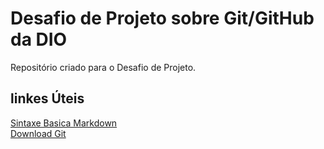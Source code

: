 # Desafio de Projeto sobre Git/GitHub da DIO
Repositório criado para o Desafio de Projeto.

## linkes Úteis
[Sintaxe Basica Markdown](https://www.markdownguide.org/getting-started/)
<br/>[Download Git](https://git-scm.com/downloads)
